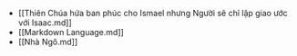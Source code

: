- [[Thiên Chúa hứa ban phúc cho Ismael nhưng Người sẽ chỉ lập giao ước với Isaac.md]]
- [[Markdown Language.md]]
- [[Nhà Ngô.md]]
